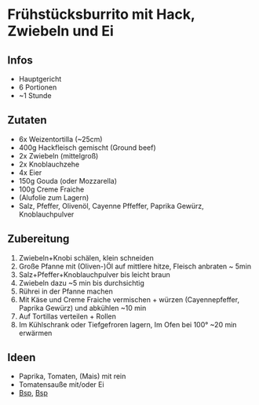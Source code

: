 # Frühstücksburrito mit Hack, Zwiebeln und Ei

## Infos
- Hauptgericht
- 6 Portionen
- ~1 Stunde
  
## Zutaten
- 6x Weizentortilla (~25cm)
- 400g Hackfleisch gemischt (Ground beef)
- 2x Zwiebeln (mittelgroß)
- 2x Knoblauchzehe
- 4x Eier
- 150g Gouda (oder Mozzarella)
- 100g Creme Fraiche
- (Alufolie zum Lagern)
- Salz, Pfeffer, Olivenöl, Cayenne Pffeffer, Paprika Gewürz, Knoblauchpulver

## Zubereitung
1. Zwiebeln+Knobi schälen, klein schneiden
2. Große Pfanne mit (Oliven-)Öl auf mittlere hitze, Fleisch anbraten ~ 5min
3. Salz+Pfeffer+Knoblauchpulver bis leicht braun
4. Zwiebeln dazu ~5 min bis durchsichtig
5. Rührei in der Pfanne machen
6. Mit Käse und Creme Fraiche vermischen + würzen (Cayennepfeffer, Paprika Gewürz) und abkühlen ~10 min
7. Auf Tortillas verteilen + Rollen
8. Im Kühlschrank oder Tiefgefroren lagern, Im Ofen bei 100° ~20 min erwärmen   

## Ideen
- Paprika, Tomaten, (Mais) mit rein
- Tomatensauße mit/oder Ei
- [Bsp](https://www.youtube.com/watch?v=88WR2pkSwko), [Bsp](https://www.youtube.com/watch?v=eGz6DwnrzcA)
